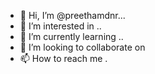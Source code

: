 - 👋 Hi, I’m @preethamdnr...
- 👀 I’m interested in ..
- 🌱 I’m currently learning ..
- 💞️ I’m looking to collaborate on 
- 📫 How to reach me .
<!---
preethamdnr/preethamdnr is a ✨ special ✨ repository because its `README.md` (this file) appears on your GitHub profile.
You can click the Preview link to take a look at your changes.
--->
